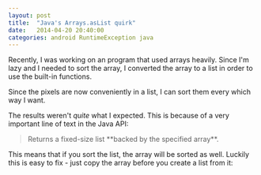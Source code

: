 ```yaml
---
layout: post
title:  "Java's Arrays.asList quirk"
date:   2014-04-20 20:40:00
categories: android RuntimeException java
---
```

Recently, I was working on an program that used arrays heavily. Since I'm lazy and I needed to sort the array, I converted the array to a list in order to use the built-in functions.

<script src="https://gist.github.com/AesSedai101/e5cac791a4125c11b309.js"></script>

Since the pixels are now conveniently in a list, I can sort them every which way I want.

<script src="https://gist.github.com/AesSedai101/148bbce8d938eb0abc33.js"></script>

The results weren't *quite* what I expected. This is because of a very important line of text in the Java API:
<blockquote>
Returns a fixed-size list **backed by the specified array**. 
</blockquote>

This means that if you sort the list, the array will be sorted as well. Luckily this is easy to fix - just copy the array before you create a list from it:
<script src="https://gist.github.com/AesSedai101/0f2c715172ef4e367fdd.js"></script>